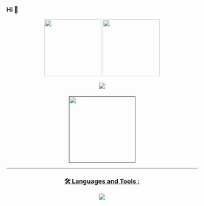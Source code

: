 ### Hi 👋

<p align='center'>
   <a href="https://github-readme-stats.vercel.app/api?username=StrategEqu&show_icons=true&count_private=true">
       <img height=150 src="https://github-readme-stats.vercel.app/api?username=StrategEqu&show_icons=true&count_private=true"/></a>
   <a href="https://github.com/StrategEqu/github-readme-stats">
       <img height=150 src="https://github-readme-stats.vercel.app/api/top-langs/?username=StrategEqu&layout=compact"/></a>
</p>

<div id="header" align="center">
  <img src="https://media.giphy.com/media/l1J9RFoDzCDrkqtEc/giphy.gif"/>
</div>

   <div align="center" style="margin: 20px 0">
   <a href="">
       <img width="175px" src="https://komarev.com/ghpvc/?username=StrategEqu&style=flat-square&color=blue" alt=""/>
      
---

### :hammer_and_wrench: Languages and Tools :
  <p align='center'>
     <a href="https://t.me/Strategy_0">
       <img src="https://img.shields.io/badge/Telegram-2CA5E0?style=for-the-badge&logo=telegram&logoColor=white"/>
   </a>
</div>
